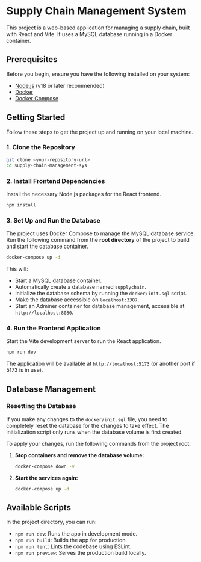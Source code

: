 # Supply Chain Management System

This project is a web-based application for managing a supply chain, built with React and Vite. It uses a MySQL database running in a Docker container.

## Prerequisites

Before you begin, ensure you have the following installed on your system:
- [Node.js](https://nodejs.org/) (v18 or later recommended)
- [Docker](https://www.docker.com/get-started)
- [Docker Compose](https://docs.docker.com/compose/install/)

## Getting Started

Follow these steps to get the project up and running on your local machine.

### 1. Clone the Repository

```bash
git clone <your-repository-url>
cd supply-chain-management-sys
```

### 2. Install Frontend Dependencies

Install the necessary Node.js packages for the React frontend.

```bash
npm install
```

### 3. Set Up and Run the Database

The project uses Docker Compose to manage the MySQL database service. Run the following command from the **root directory** of the project to build and start the database container.

```bash
docker-compose up -d
```

This will:
- Start a MySQL database container.
- Automatically create a database named `supplychain`.
- Initialize the database schema by running the `docker/init.sql` script.
- Make the database accessible on `localhost:3307`.
- Start an Adminer container for database management, accessible at `http://localhost:8080`.


### 4. Run the Frontend Application

Start the Vite development server to run the React application.

```bash
npm run dev
```

The application will be available at `http://localhost:5173` (or another port if 5173 is in use).

## Database Management
 
### Resetting the Database

If you make any changes to the `docker/init.sql` file, you need to completely reset the database for the changes to take effect. The initialization script only runs when the database volume is first created.

To apply your changes, run the following commands from the project root:

1.  **Stop containers and remove the database volume:**
    ```bash
    docker-compose down -v
    ```

2.  **Start the services again:**
    ```bash
    docker-compose up -d
    ```

## Available Scripts

In the project directory, you can run:

- `npm run dev`: Runs the app in development mode.
- `npm run build`: Builds the app for production.
- `npm run lint`: Lints the codebase using ESLint.
- `npm run preview`: Serves the production build locally.